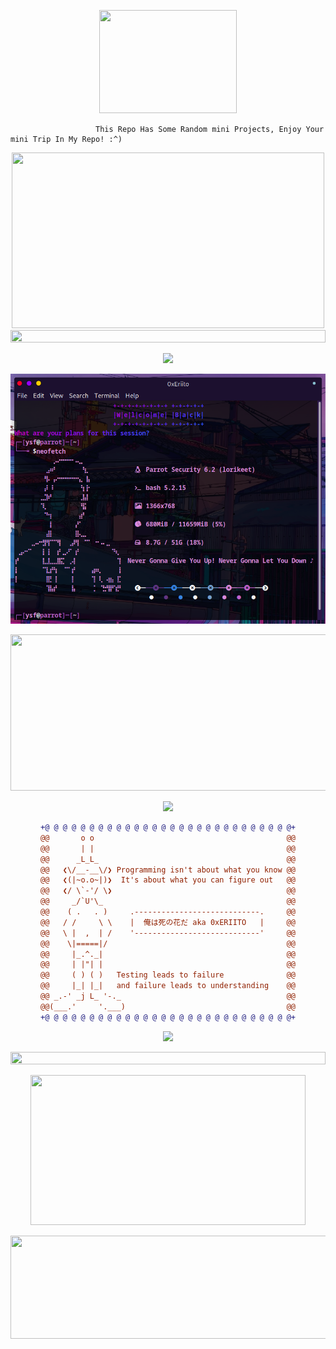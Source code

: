 <!--💬GREETINGSTITLE -->
<p align="center">
<img src="https://media1.tenor.com/m/r6E7Ki54jx8AAAAC/welcome.gif" height="165" width="220">

                       This Repo Has Some Random mini Projects, Enjoy Your mini Trip In My Repo! :^)


<!--Gif1-->
<p align="center">
<img src="https://i.gifer.com/Erie.gif" height="281" width="500">

<!--📏LINE-->
<img src="https://i.imgur.com/dBaSKWF.gif" height="20" width="100%">

<!--🖼️SVG BANNER -->
<p align="center">
<img src="https://raw.githubusercontent.com/trinib/trinib/main/images/banner.svg"  width="600">

<!--🔳TERMINAL -->
<p align="center">
<img src="https://github.com/0xEriito/Images/blob/main/MyTerminal.png" width="550" height="400">


<!--📰RSS-->
<p align="center">
<img src="https://iconape.com/wp-content/files/wx/297781/svg/297781.svg" width="550" height="250">

<!--🎨CAPSULE / 🌐WEBSITES: https://github.com/kyechan99/capsule-render -->
<p align="center">
<img src="https://capsule-render.vercel.app/api?type=shark&height=30&section=header&reversal=false&color=0:b579da,100:79da7f">

<!--🤖ASCIIART / 🌐WEBSITES: https://asciiart.website/ & https://github.com/github/markup/issues/1440#issuecomment-803889380 -->

<div align="center">
  
```diff
+@ @ @ @ @ @ @ @ @ @ @ @ @ @ @ @ @ @ @ @ @ @ @ @ @ @ @ @+
@@       o o                                           @@
@@       | |                                           @@
@@      _L_L_                                          @@
@@   ❮\/__-__\/❯ Programming isn't about what you know @@
@@   ❮(|~o.o~|)❯  It's about what you can figure out   @@
@@   ❮/ \`-'/ \❯                                       @@
@@     _/`U'\_                                         @@
@@    ( .   . )     .----------------------------.     @@
@@   / /     \ \    |  俺は死の花だ aka 0xERIITO   |     @@
@@   \ |  ,  | /    '----------------------------'     @@
@@    \|=====|/                                        @@
@@     |_.^._|                                         @@
@@     | |"| |                                         @@
@@     ( ) ( )   Testing leads to failure              @@
@@     |_| |_|   and failure leads to understanding    @@
@@ _.-' _j L_ '-._                                     @@
@@(___.'     '.___)                                    @@
+@ @ @ @ @ @ @ @ @ @ @ @ @ @ @ @ @ @ @ @ @ @ @ @ @ @ @ @+
```
  
</div>
  
<!--🎨CAPSULE / 🌐WEBSITES: https://github.com/kyechan99/capsule-render -->
<p align="center">
<img src="https://capsule-render.vercel.app/api?type=shark&height=30&section=footer&reversal=false&color=0:b579da,100:79da7f">

<!--💬🃏FUNFACT / 🌐https://github.com/siddharth2016/quote-readme#update-your-readme -->
<p align="center">

<!--📏LINE-->
<p align="center">
<img src="https://i.imgur.com/dBaSKWF.gif" height="20" width="100%">
<!--ENDS_HERE_QUOTE_README-->
<p align="center">
<img src="https://sabeal.wordpress.com/wp-content/uploads/2020/03/d8b3d8a8d8add8a7d986-d8a7d984d984d987-d988d8a8d8add985d8afd987-d8b3d8a8d8add8a7d986-d8a7d984d984d987-d8a7d984d8b9d8b8d98ad985.png" height="240" width="440">

<p align="center">
<img src="https://static.vecteezy.com/system/resources/thumbnails/040/154/249/large/qatar-and-sudan-flags-together-seamless-looping-background-looped-cloth-waving-slow-motion-3d-rendering-free-video.jpg" height="165" width="550">
